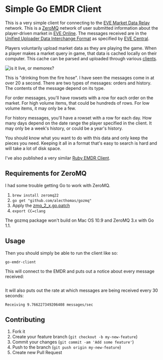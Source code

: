 # Simple Go EMDR Client

This is a very simple client for connecting to the
[EVE Market Data Relay](http://www.eve-emdr.com/en/latest/) network.
This is a [ZeroMQ](http://zeromq.org) network of user submitted
information about the player-driven market in
[EVE Online](http://eveonline.com). The messages received are in the
[Unified Uploader Data Interchange Format](http://dev.eve-central.com/unifieduploader/start)
as specified by [EVE Central](http://eve-central.com).

Players voluntarily upload market data as they are playing the game.
When a player makes a market query in game, that data is cached
locally on their computer. This cache can be parsed and uploaded
through various
[clients](http://dev.eve-central.com/unifieduploader/implementations).

![is it live, or memorex?](https://pbs.twimg.com/media/BYzDsJYIcAEYVwo.jpg:large)

This is "drinking from the fire hose". I have seen the messages come
in at over 20 a second. There are two types of messages: orders and
history. The contents of the message depend on its type.

For order messages, you'll have rowsets with a row for each order on
the market. For high volume items, that could be hundreds of rows. For
low volume items, it may only be a few.

For history messages, you'll have a rowset with a row for each day.
How many days depend on the date range the player specified in the
client. It may only be a week's history, or could be a year's history.

You should know what you want to do with this data and only keep the
pieces you need. Keeping it all in a format that's easy to search is
hard and will take a lot of disk space.

I've also published a very similar
[Ruby EMDR Client](http://github.com/dougalcorn/ruby-emdr-client).

## Requirements for ZeroMQ

I had some trouble getting Go to work with ZeroMQ.


1. `brew install zeromq22`
2. `go get "github.com/alecthomas/gozmq"`
3. Apply the [zmq_2_x.go.patch](zmq_2_x.go.patch)
4. `export CC=clang`

The gozmq package won't build on Mac OS 10.9 and ZeroMQ 3.x with Go
1.1.

## Usage

Then you should simply be able to run the client like so:

    go-emdr-client

This will connect to the EMDR and puts out a notice about every
message received:

```
```

It will also puts out the rate at which messages are being received
every 30 seconds:

```
Receiving 9.766227349206408 messages/sec
```


## Contributing

1. Fork it
2. Create your feature branch (`git checkout -b my-new-feature`)
3. Commit your changes (`git commit -am 'Add some feature'`)
4. Push to the branch (`git push origin my-new-feature`)
5. Create new Pull Request
